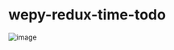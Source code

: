# wepy-redux-time-todo
![image](https://github.com/leinov/leinov.github.io/raw/master/img/timeredux.gif)

